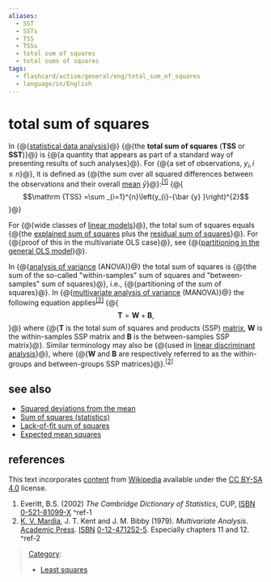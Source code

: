 ```yaml
---
aliases:
  - SST
  - SSTs
  - TSS
  - TSSs
  - total sum of squares
  - total sums of squares
tags:
  - flashcard/active/general/eng/total_sum_of_squares
  - language/in/English
---
```


# total sum of squares

In {@{[statistical data analysis](statistics.md)}@} {@{the __total sum of squares__ \(__TSS__ or __SST__\)}@} is {@{a quantity that appears as part of a standard way of presenting results of such analyses}@}. For {@{a set of observations, $y_{i},i\leq n$}@}, it is defined as {@{the sum over all squared differences between the observations and their overall [mean](mean.md) ${\bar {y} }$}@}:<sup>[\[1\]](#^ref-1)</sup> {@{$$\mathrm {TSS} =\sum _{i=1}^{n}\left(y_{i}-{\bar {y} }\right)^{2}$$}@} <!--SR:!2025-08-20,172,310!2025-03-26,64,310!2025-03-29,67,310!2025-11-24,251,330!2025-11-29,255,330!2025-03-28,66,310-->

For {@{wide classes of [linear models](linear%20regression.md)}@}, the total sum of squares equals {@{the [explained sum of squares](explained%20sum%20of%20squares.md) plus the [residual sum of squares](residual%20sum%20of%20squares.md)}@}. For {@{proof of this in the multivariate OLS case}@}, see {@{[partitioning in the general OLS model](explained%20sum%20of%20squares.md#Partitioning%20in%20the%20general%20OLS%20model)}@}. <!--SR:!2025-12-06,260,330!2025-11-24,251,330!2025-03-23,62,310!2025-03-24,63,310-->

In {@{[analysis of variance](analysis%20of%20variance.md) \(ANOVA\)}@} the total sum of squares is {@{the sum of the so-called "within-samples" sum of squares and "between-samples" sum of squares}@}, i.e., {@{partitioning of the sum of squares}@}. In {@{[multivariate analysis of variance](multivariate%20analysis%20of%20variance.md) \(MANOVA\)}@} the following equation applies<sup>[\[2\]](#^ref-2)</sup> {@{$$\mathbf {T} =\mathbf {W} +\mathbf {B} ,$$}@} where {@{__T__ is the total sum of squares and products \(SSP\) [matrix](matrix%20(mathematics).md), __W__ is the within-samples SSP matrix and __B__ is the between-samples SSP matrix}@}. Similar terminology may also be {@{used in [linear discriminant analysis](linear%20discriminant%20analysis.md)}@}, where {@{__W__ and __B__ are respectively referred to as the within-groups and between-groups SSP matrices}@}.<sup>[\[2\]](#^ref-2)</sup> <!--SR:!2025-12-12,265,330!2025-03-28,66,310!2025-11-18,246,330!2025-08-16,166,310!2025-11-07,236,330!2025-08-20,173,310!2025-08-02,160,310!2025-03-26,64,310-->

## see also

- [Squared deviations from the mean](squared%20deviations%20from%20the%20mean.md)
- [Sum of squares \(statistics\)](partition%20of%20sums%20of%20squares.md)
- [Lack-of-fit sum of squares](lack-of-fit%20sum%20of%20squares.md)
- [Expected mean squares](expected%20mean%20squares.md)

## references

This text incorporates [content](https://en.wikipedia.org/wiki/total_sum_of_squares) from [Wikipedia](Wikipedia.md) available under the [CC BY-SA 4.0](https://creativecommons.org/licenses/by-sa/4.0/) license.

1. Everitt, B.S. \(2002\) _The Cambridge Dictionary of Statistics_, CUP, [ISBN](ISBN.md) [0-521-81099-X](https://en.wikipedia.org/wiki/Special:BookSources/0-521-81099-X) <a id="^ref-1"></a>^ref-1
2. <a id="CITEREFK. V. Mardia, J. T. Kent and J. M. Bibby1979"></a> [K. V. Mardia](Kanti%20Mardia.md), J. T. Kent and J. M. Bibby \(1979\). _Multivariate Analysis_. [Academic Press](Academic%20Press.md). [ISBN](ISBN.md) [0-12-471252-5](https://en.wikipedia.org/wiki/Special:BookSources/0-12-471252-5). Especially chapters 11 and 12. <a id="^ref-2"></a>^ref-2

> [Category](https://en.wikipedia.org/wiki/Help:Category):
>
> - [Least squares](https://en.wikipedia.org/wiki/Category:Least%20squares)

